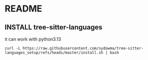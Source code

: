 # README

## INSTALL tree-sitter-languages
it can work with python3.13
```shell
curl -L https://raw.githubusercontent.com/sydowma/tree-sitter-languages_setup/refs/heads/master/install.sh | bash
```
